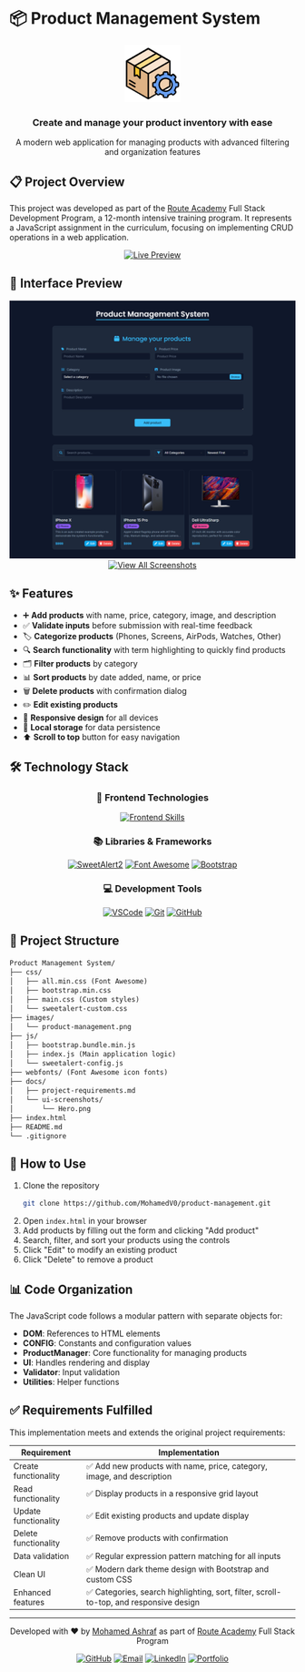# 📦 Product Management System

<div align="center">
  <img src="./images/product-management.png" alt="Product Management System Logo" width="100">
  <h3>Create and manage your product inventory with ease</h3>
  <p>A modern web application for managing products with advanced filtering and organization features</p>
</div>

## 📋 Project Overview

This project was developed as part of the [Route Academy](https://www.linkedin.com/company/routeacademy/) Full Stack Development Program, a 12-month intensive training program. It represents a JavaScript assignment in the curriculum, focusing on implementing CRUD operations in a web application.

<div align="center">
  <a href="https://mohamedv0.github.io/product-management/">
    <img src="https://img.shields.io/badge/View_Live_Demo-4285F4?style=for-the-badge&logo=googlechrome&logoColor=white" alt="Live Preview" />
  </a>
</div>

## 💫 Interface Preview

<div align="center">
  <img src="docs/ui-screenshots/Hero.png" alt="Product Management System Interface" width="800">
  
  <a href="docs/ui-screenshots">
    <img src="https://img.shields.io/badge/View_All_Screenshots-4285F4?style=for-the-badge&logo=instagram&logoColor=white" alt="View All Screenshots" />
  </a>
</div>

## ✨ Features

- ➕ **Add products** with name, price, category, image, and description
- ✅ **Validate inputs** before submission with real-time feedback
- 🏷️ **Categorize products** (Phones, Screens, AirPods, Watches, Other)
- 🔍 **Search functionality** with term highlighting to quickly find products
- 🗂️ **Filter products** by category
- 📊 **Sort products** by date added, name, or price
- 🗑️ **Delete products** with confirmation dialog
- ✏️ **Edit existing products**
- 📱 **Responsive design** for all devices
- 💾 **Local storage** for data persistence
- ⬆️ **Scroll to top** button for easy navigation

## 🛠️ Technology Stack

<div align="center">

### 🎨 Frontend Technologies
[![Frontend Skills](https://skillicons.dev/icons?i=html,css,js,bootstrap)](https://skillicons.dev)

### 📚 Libraries & Frameworks
[![SweetAlert2](https://img.shields.io/badge/SweetAlert2-8A2BE2?style=for-the-badge&logo=javascript&logoColor=white&style=plastic)](https://sweetalert2.github.io/)
[![Font Awesome](https://img.shields.io/badge/Font_Awesome-528DD7?style=for-the-badge&logo=font-awesome&logoColor=white&style=plastic)](https://fontawesome.com/)
[![Bootstrap](https://img.shields.io/badge/Bootstrap-7952B3?style=for-the-badge&logo=bootstrap&logoColor=white&style=plastic)](https://getbootstrap.com/)

### 💻 Development Tools
[![VSCode](https://img.shields.io/badge/VS_Code-007ACC?style=for-the-badge&logo=visual-studio-code&logoColor=white&style=plastic)](https://code.visualstudio.com/)
[![Git](https://img.shields.io/badge/Git-F05032?style=for-the-badge&logo=git&logoColor=white&style=plastic)](https://git-scm.com/)
[![GitHub](https://img.shields.io/badge/GitHub-181717?style=for-the-badge&logo=github&logoColor=white&style=plastic)](https://github.com/)

</div>

## 📁 Project Structure

```
Product Management System/
├── css/
│   ├── all.min.css (Font Awesome)
│   ├── bootstrap.min.css
│   ├── main.css (Custom styles)
│   └── sweetalert-custom.css
├── images/
│   └── product-management.png
├── js/
│   ├── bootstrap.bundle.min.js
│   ├── index.js (Main application logic)
│   └── sweetalert-config.js
├── webfonts/ (Font Awesome icon fonts)
├── docs/
│   ├── project-requirements.md
│   └── ui-screenshots/
│       └── Hero.png
├── index.html
├── README.md
└── .gitignore
```

## 🚀 How to Use

1. Clone the repository
   ```bash
   git clone https://github.com/MohamedV0/product-management.git
   ```
2. Open `index.html` in your browser
3. Add products by filling out the form and clicking "Add product"
4. Search, filter, and sort your products using the controls
5. Click "Edit" to modify an existing product
6. Click "Delete" to remove a product

## 📊 Code Organization

The JavaScript code follows a modular pattern with separate objects for:

- **DOM**: References to HTML elements
- **CONFIG**: Constants and configuration values
- **ProductManager**: Core functionality for managing products
- **UI**: Handles rendering and display
- **Validator**: Input validation
- **Utilities**: Helper functions

## ✅ Requirements Fulfilled

This implementation meets and extends the original project requirements:

| Requirement | Implementation |
|-------------|----------------|
| Create functionality | ✅ Add new products with name, price, category, image, and description |
| Read functionality | ✅ Display products in a responsive grid layout |
| Update functionality | ✅ Edit existing products and update display |
| Delete functionality | ✅ Remove products with confirmation |
| Data validation | ✅ Regular expression pattern matching for all inputs |
| Clean UI | ✅ Modern dark theme design with Bootstrap and custom CSS |
| Enhanced features | ✅ Categories, search highlighting, sort, filter, scroll-to-top, and responsive design |

---

<div align="center">
  <p>Developed with ❤️ by <a href="https://github.com/MohamedV0">Mohamed Ashraf</a> as part of <a href="https://www.linkedin.com/company/routeacademy/">Route Academy</a> Full Stack Program</p>
  <p>
    <a href="https://github.com/MohamedV0"><img src="https://img.shields.io/badge/GitHub-MohamedV0-181717?style=flat&logo=github&logoColor=white" alt="GitHub"></a>
    <a href="mailto:mohamed.ashraf.v0@gmail.com"><img src="https://img.shields.io/badge/Contact-Email-EA4335?style=flat&logo=gmail&logoColor=white" alt="Email"></a>
    <a href="https://www.linkedin.com/in/mohamed-ashraf-v0/"><img src="https://img.shields.io/badge/LinkedIn-Profile-0A66C2?style=flat&logo=linkedin&logoColor=white" alt="LinkedIn"></a>
    <a href="https://mohamedv0.netlify.app/"><img src="https://img.shields.io/badge/Portfolio-Website-00C7B7?style=flat&logo=netlify&logoColor=white" alt="Portfolio"></a>
  </p>
</div>
